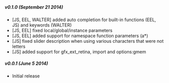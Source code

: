 ##### v0.1.0 (September 21 2014)
 * [JS, EEL, WALTER] added auto completion for built-in functions (EEL, JS) and keywords (WALTER)
 * [JS, EEL] fixed local/global/instance parameters
 * [JS, EEL] added support for namespace function parameters (a*)
 * [JS] fixed slider description when using various characters that were not letters
 * [JS] added support for gfx_ext_retina, import and options:gmem

##### v0.0.1 (June 5 2014)
 * Initial release